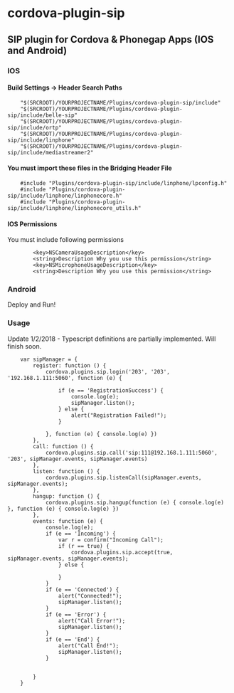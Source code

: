 # cordova-plugin-sip
<h2>SIP plugin for Cordova & Phonegap Apps (IOS and Android)</h2>

<h3>IOS</h3>

<h4>Build Settings -> Header Search Paths</h4>

```
    "$(SRCROOT)/YOURPROJECTNAME/Plugins/cordova-plugin-sip/include"
    "$(SRCROOT)/YOURPROJECTNAME/Plugins/cordova-plugin-sip/include/belle-sip"
    "$(SRCROOT)/YOURPROJECTNAME/Plugins/cordova-plugin-sip/include/ortp"
    "$(SRCROOT)/YOURPROJECTNAME/Plugins/cordova-plugin-sip/include/linphone"
    "$(SRCROOT)/YOURPROJECTNAME/Plugins/cordova-plugin-sip/include/mediastreamer2"
```

<h4>You must import these files in the  Bridging Header File</h4>

```
    #include "Plugins/cordova-plugin-sip/include/linphone/lpconfig.h"
    #include "Plugins/cordova-plugin-sip/include/linphone/linphonecore.h"
    #include "Plugins/cordova-plugin-sip/include/linphone/linphonecore_utils.h"
```

<h4>IOS Permissions</h4>
  
You must include following permissions
```
        <key>NSCameraUsageDescription</key>
        <string>Description Why you use this permission</string>
        <key>NSMicrophoneUsageDescription</key>
        <string>Description Why you use this permission</string>
```


<h3>Android </h3>

Deploy and Run!



<h3>Usage</h3>

Update 1/2/2018 - Typescript definitions are partially implemented.  Will finish soon.


```
    var sipManager = {
        register: function () {
            cordova.plugins.sip.login('203', '203', '192.168.1.111:5060', function (e) {

                if (e == 'RegistrationSuccess') {
                    console.log(e);
                    sipManager.listen();
                } else {
                    alert("Registration Failed!");
                }

            }, function (e) { console.log(e) })
        },
        call: function () {
            cordova.plugins.sip.call('sip:111@192.168.1.111:5060', '203', sipManager.events, sipManager.events)
        },
        listen: function () {
            cordova.plugins.sip.listenCall(sipManager.events, sipManager.events);
        },
        hangup: function () {
            cordova.plugins.sip.hangup(function (e) { console.log(e) }, function (e) { console.log(e) })
        },
        events: function (e) {
            console.log(e);
            if (e == 'Incoming') {
                var r = confirm("Incoming Call");
                if (r == true) {
                    cordova.plugins.sip.accept(true, sipManager.events, sipManager.events);
                } else {

                }
            }
            if (e == 'Connected') {
                alert("Connected!");
                sipManager.listen();
            }
            if (e == 'Error') {
                alert("Call Error!");
                sipManager.listen();
            }
            if (e == 'End') {
                alert("Call End!");
                sipManager.listen();
            }


        }
    }
```
